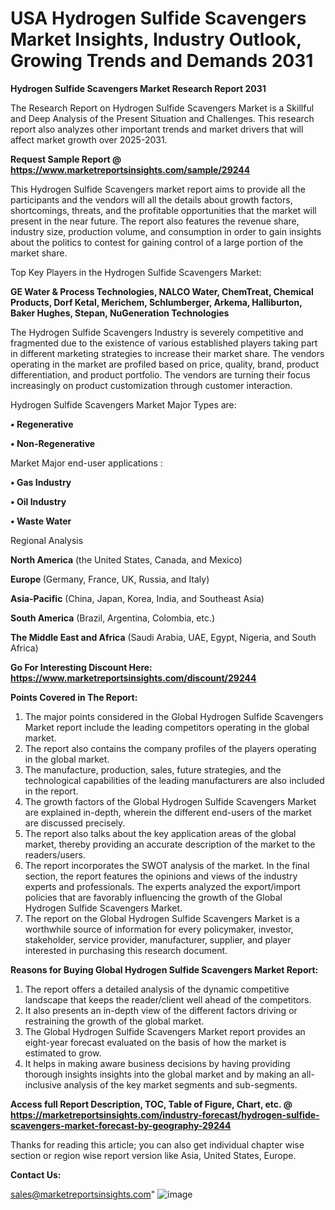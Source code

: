 # USA Hydrogen Sulfide Scavengers Market Insights, Industry Outlook, Growing Trends and Demands 2031

<strong>Hydrogen Sulfide Scavengers Market Research Report 2031</strong>

The Research Report on Hydrogen Sulfide Scavengers Market is a Skillful and Deep Analysis of the Present Situation and Challenges. This research report also analyzes other important trends and market drivers that will affect market growth over 2025-2031.

<strong>Request Sample Report @ <a href=https://www.marketreportsinsights.com/sample/29244>https://www.marketreportsinsights.com/sample/29244</a></strong>

This Hydrogen Sulfide Scavengers market report aims to provide all the participants and the vendors will all the details about growth factors, shortcomings, threats, and the profitable opportunities that the market will present in the near future. The report also features the revenue share, industry size, production volume, and consumption in order to gain insights about the politics to contest for gaining control of a large portion of the market share.

Top Key Players in the Hydrogen Sulfide Scavengers Market:

<strong>GE Water & Process Technologies, NALCO Water, ChemTreat, Chemical Products, Dorf Ketal, Merichem, Schlumberger, Arkema, Halliburton, Baker Hughes, Stepan, NuGeneration Technologies</strong>

The Hydrogen Sulfide Scavengers Industry is severely competitive and fragmented due to the existence of various established players taking part in different marketing strategies to increase their market share. The vendors operating in the market are profiled based on price, quality, brand, product differentiation, and product portfolio. The vendors are turning their focus increasingly on product customization through customer interaction.

Hydrogen Sulfide Scavengers Market Major Types are:

<strong>• Regenerative

• Non-Regenerative</strong>

Market Major end-user applications :

<strong>• Gas Industry

• Oil Industry

• Waste Water</strong>

Regional Analysis

</u><strong><b>North America</b></strong> (the United States, Canada, and Mexico)

<strong><b>Europe </b></strong>(Germany, France, UK, Russia, and Italy)

<strong><b>Asia-Pacific</b></strong> (China, Japan, Korea, India, and Southeast Asia)

<strong><b>South America</b></strong> (Brazil, Argentina, Colombia, etc.)

<strong><b>The Middle East and Africa</b></strong> (Saudi Arabia, UAE, Egypt, Nigeria, and South Africa)

<strong>Go For Interesting Discount Here: <a href=https://www.marketreportsinsights.com/discount/29244>https://www.marketreportsinsights.com/discount/29244</a></strong>

<strong>Points Covered in The Report:</strong>
<ol>
  <li>The major points considered in the Global Hydrogen Sulfide Scavengers Market report include the leading competitors operating in the global market.</li>
  <li>The report also contains the company profiles of the players operating in the global market.</li>
  <li>The manufacture, production, sales, future strategies, and the technological capabilities of the leading manufacturers are also included in the report.</li>
  <li>The growth factors of the Global Hydrogen Sulfide Scavengers Market are explained in-depth, wherein the different end-users of the market are discussed precisely.</li>
  <li>The report also talks about the key application areas of the global market, thereby providing an accurate description of the market to the readers/users.</li>
  <li>The report incorporates the SWOT analysis of the market. In the final section, the report features the opinions and views of the industry experts and professionals. The experts analyzed the export/import policies that are favorably influencing the growth of the Global Hydrogen Sulfide Scavengers Market.</li>
  <li>The report on the Global Hydrogen Sulfide Scavengers Market is a worthwhile source of information for every policymaker, investor, stakeholder, service provider, manufacturer, supplier, and player interested in purchasing this research document.</li>
</ol>
<strong>Reasons for Buying Global Hydrogen Sulfide Scavengers Market Report:</strong>

<ol>
  <li>The report offers a detailed analysis of the dynamic competitive landscape that keeps the reader/client well ahead of the competitors.</li>
  <li>It also presents an in-depth view of the different factors driving or restraining the growth of the global market.</li>
  <li>The Global Hydrogen Sulfide Scavengers Market report provides an eight-year forecast evaluated on the basis of how the market is estimated to grow.</li>
  <li>It helps in making aware business decisions by having providing thorough insights insights into the global market and by making an all-inclusive analysis of the key market segments and sub-segments.</li>
</ol>
<strong>Access full Report Description, TOC, Table of Figure, Chart, etc. @ <a href=https://marketreportsinsights.com/industry-forecast/hydrogen-sulfide-scavengers-market-forecast-by-geography-29244>https://marketreportsinsights.com/industry-forecast/hydrogen-sulfide-scavengers-market-forecast-by-geography-29244</a></strong>


Thanks for reading this article; you can also get individual chapter wise section or region wise report version like Asia, United States, Europe.

<strong>Contact Us:</strong>

sales@marketreportsinsights.com"
![image](https://github.com/user-attachments/assets/da37f267-b2b2-4700-84ff-c7355127d355)
